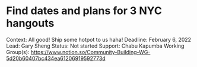 # Find dates and plans for 3 NYC hangouts

Context: All good! Ship some hotpot to us haha!
Deadline: February 6, 2022
Lead: Gary Sheng
Status: Not started
Support: Chabu Kapumba
Working Group(s): https://www.notion.so/Community-Building-WG-5d20b60407bc434ea61206919592773d